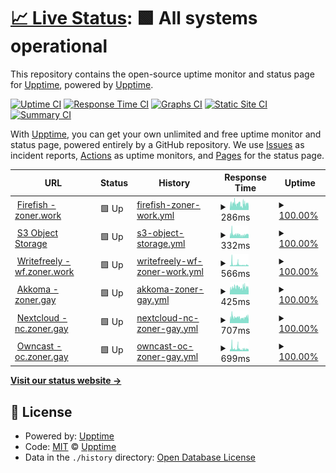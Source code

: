 # [📈 Live Status](https://status.zoner.work): <!--live status--> **🟩 All systems operational**

This repository contains the open-source uptime monitor and status page for [Upptime](https://upptime.js.org), powered by [Upptime](https://github.com/upptime/upptime).

[![Uptime CI](https://github.com/fencore/zoner-upptime/workflows/Uptime%20CI/badge.svg)](https://github.com/fencore/zoner-upptime/actions?query=workflow%3A%22Uptime+CI%22)
[![Response Time CI](https://github.com/fencore/zoner-upptime/workflows/Response%20Time%20CI/badge.svg)](https://github.com/fencore/zoner-upptime/actions?query=workflow%3A%22Response+Time+CI%22)
[![Graphs CI](https://github.com/fencore/zoner-upptime/workflows/Graphs%20CI/badge.svg)](https://github.com/fencore/zoner-upptime/actions?query=workflow%3A%22Graphs+CI%22)
[![Static Site CI](https://github.com/fencore/zoner-upptime/workflows/Static%20Site%20CI/badge.svg)](https://github.com/fencore/zoner-upptime/actions?query=workflow%3A%22Static+Site+CI%22)
[![Summary CI](https://github.com/fencore/zoner-upptime/workflows/Summary%20CI/badge.svg)](https://github.com/fencore/zoner-upptime/actions?query=workflow%3A%22Summary+CI%22)

With [Upptime](https://upptime.js.org), you can get your own unlimited and free uptime monitor and status page, powered entirely by a GitHub repository. We use [Issues](https://github.com/upptime/upptime/issues) as incident reports, [Actions](https://github.com/fencore/zoner-upptime/actions) as uptime monitors, and [Pages](https://status.zoner.work) for the status page.

<!--start: status pages-->
<!-- This summary is generated by Upptime (https://github.com/upptime/upptime) -->
<!-- Do not edit this manually, your changes will be overwritten -->
<!-- prettier-ignore -->
| URL | Status | History | Response Time | Uptime |
| --- | ------ | ------- | ------------- | ------ |
| <img alt="" src="https://icons.duckduckgo.com/ip3/zoner.work.ico" height="13"> [Firefish - zoner.work](https://zoner.work) | 🟩 Up | [firefish-zoner-work.yml](https://github.com/fencore/zoner-upptime/commits/HEAD/history/firefish-zoner-work.yml) | <details><summary><img alt="Response time graph" src="./graphs/firefish-zoner-work/response-time-week.png" height="20"> 286ms</summary><br><a href="https://status.zoner.work/history/firefish-zoner-work"><img alt="Response time 293" src="https://img.shields.io/endpoint?url=https%3A%2F%2Fraw.githubusercontent.com%2Ffencore%2Fzoner-upptime%2FHEAD%2Fapi%2Ffirefish-zoner-work%2Fresponse-time.json"></a><br><a href="https://status.zoner.work/history/firefish-zoner-work"><img alt="24-hour response time 281" src="https://img.shields.io/endpoint?url=https%3A%2F%2Fraw.githubusercontent.com%2Ffencore%2Fzoner-upptime%2FHEAD%2Fapi%2Ffirefish-zoner-work%2Fresponse-time-day.json"></a><br><a href="https://status.zoner.work/history/firefish-zoner-work"><img alt="7-day response time 286" src="https://img.shields.io/endpoint?url=https%3A%2F%2Fraw.githubusercontent.com%2Ffencore%2Fzoner-upptime%2FHEAD%2Fapi%2Ffirefish-zoner-work%2Fresponse-time-week.json"></a><br><a href="https://status.zoner.work/history/firefish-zoner-work"><img alt="30-day response time 293" src="https://img.shields.io/endpoint?url=https%3A%2F%2Fraw.githubusercontent.com%2Ffencore%2Fzoner-upptime%2FHEAD%2Fapi%2Ffirefish-zoner-work%2Fresponse-time-month.json"></a><br><a href="https://status.zoner.work/history/firefish-zoner-work"><img alt="1-year response time 293" src="https://img.shields.io/endpoint?url=https%3A%2F%2Fraw.githubusercontent.com%2Ffencore%2Fzoner-upptime%2FHEAD%2Fapi%2Ffirefish-zoner-work%2Fresponse-time-year.json"></a></details> | <details><summary><a href="https://status.zoner.work/history/firefish-zoner-work">100.00%</a></summary><a href="https://status.zoner.work/history/firefish-zoner-work"><img alt="All-time uptime 100.00%" src="https://img.shields.io/endpoint?url=https%3A%2F%2Fraw.githubusercontent.com%2Ffencore%2Fzoner-upptime%2FHEAD%2Fapi%2Ffirefish-zoner-work%2Fuptime.json"></a><br><a href="https://status.zoner.work/history/firefish-zoner-work"><img alt="24-hour uptime 100.00%" src="https://img.shields.io/endpoint?url=https%3A%2F%2Fraw.githubusercontent.com%2Ffencore%2Fzoner-upptime%2FHEAD%2Fapi%2Ffirefish-zoner-work%2Fuptime-day.json"></a><br><a href="https://status.zoner.work/history/firefish-zoner-work"><img alt="7-day uptime 100.00%" src="https://img.shields.io/endpoint?url=https%3A%2F%2Fraw.githubusercontent.com%2Ffencore%2Fzoner-upptime%2FHEAD%2Fapi%2Ffirefish-zoner-work%2Fuptime-week.json"></a><br><a href="https://status.zoner.work/history/firefish-zoner-work"><img alt="30-day uptime 100.00%" src="https://img.shields.io/endpoint?url=https%3A%2F%2Fraw.githubusercontent.com%2Ffencore%2Fzoner-upptime%2FHEAD%2Fapi%2Ffirefish-zoner-work%2Fuptime-month.json"></a><br><a href="https://status.zoner.work/history/firefish-zoner-work"><img alt="1-year uptime 100.00%" src="https://img.shields.io/endpoint?url=https%3A%2F%2Fraw.githubusercontent.com%2Ffencore%2Fzoner-upptime%2FHEAD%2Fapi%2Ffirefish-zoner-work%2Fuptime-year.json"></a></details>
| <img alt="" src="https://zoner.objects-us-east-1.dream.io/firefish/3441b9cc-2b08-476b-a1ff-d4e1d9abb3d2.png" height="13"> [S3 Object Storage](https://zoner.objects-us-east-1.dream.io/firefish/3441b9cc-2b08-476b-a1ff-d4e1d9abb3d2.png) | 🟩 Up | [s3-object-storage.yml](https://github.com/fencore/zoner-upptime/commits/HEAD/history/s3-object-storage.yml) | <details><summary><img alt="Response time graph" src="./graphs/s3-object-storage/response-time-week.png" height="20"> 332ms</summary><br><a href="https://status.zoner.work/history/s3-object-storage"><img alt="Response time 298" src="https://img.shields.io/endpoint?url=https%3A%2F%2Fraw.githubusercontent.com%2Ffencore%2Fzoner-upptime%2FHEAD%2Fapi%2Fs3-object-storage%2Fresponse-time.json"></a><br><a href="https://status.zoner.work/history/s3-object-storage"><img alt="24-hour response time 360" src="https://img.shields.io/endpoint?url=https%3A%2F%2Fraw.githubusercontent.com%2Ffencore%2Fzoner-upptime%2FHEAD%2Fapi%2Fs3-object-storage%2Fresponse-time-day.json"></a><br><a href="https://status.zoner.work/history/s3-object-storage"><img alt="7-day response time 332" src="https://img.shields.io/endpoint?url=https%3A%2F%2Fraw.githubusercontent.com%2Ffencore%2Fzoner-upptime%2FHEAD%2Fapi%2Fs3-object-storage%2Fresponse-time-week.json"></a><br><a href="https://status.zoner.work/history/s3-object-storage"><img alt="30-day response time 298" src="https://img.shields.io/endpoint?url=https%3A%2F%2Fraw.githubusercontent.com%2Ffencore%2Fzoner-upptime%2FHEAD%2Fapi%2Fs3-object-storage%2Fresponse-time-month.json"></a><br><a href="https://status.zoner.work/history/s3-object-storage"><img alt="1-year response time 298" src="https://img.shields.io/endpoint?url=https%3A%2F%2Fraw.githubusercontent.com%2Ffencore%2Fzoner-upptime%2FHEAD%2Fapi%2Fs3-object-storage%2Fresponse-time-year.json"></a></details> | <details><summary><a href="https://status.zoner.work/history/s3-object-storage">100.00%</a></summary><a href="https://status.zoner.work/history/s3-object-storage"><img alt="All-time uptime 100.00%" src="https://img.shields.io/endpoint?url=https%3A%2F%2Fraw.githubusercontent.com%2Ffencore%2Fzoner-upptime%2FHEAD%2Fapi%2Fs3-object-storage%2Fuptime.json"></a><br><a href="https://status.zoner.work/history/s3-object-storage"><img alt="24-hour uptime 100.00%" src="https://img.shields.io/endpoint?url=https%3A%2F%2Fraw.githubusercontent.com%2Ffencore%2Fzoner-upptime%2FHEAD%2Fapi%2Fs3-object-storage%2Fuptime-day.json"></a><br><a href="https://status.zoner.work/history/s3-object-storage"><img alt="7-day uptime 100.00%" src="https://img.shields.io/endpoint?url=https%3A%2F%2Fraw.githubusercontent.com%2Ffencore%2Fzoner-upptime%2FHEAD%2Fapi%2Fs3-object-storage%2Fuptime-week.json"></a><br><a href="https://status.zoner.work/history/s3-object-storage"><img alt="30-day uptime 100.00%" src="https://img.shields.io/endpoint?url=https%3A%2F%2Fraw.githubusercontent.com%2Ffencore%2Fzoner-upptime%2FHEAD%2Fapi%2Fs3-object-storage%2Fuptime-month.json"></a><br><a href="https://status.zoner.work/history/s3-object-storage"><img alt="1-year uptime 100.00%" src="https://img.shields.io/endpoint?url=https%3A%2F%2Fraw.githubusercontent.com%2Ffencore%2Fzoner-upptime%2FHEAD%2Fapi%2Fs3-object-storage%2Fuptime-year.json"></a></details>
| <img alt="" src="https://icons.duckduckgo.com/ip3/wf.zoner.work.ico" height="13"> [Writefreely - wf.zoner.work](https://wf.zoner.work) | 🟩 Up | [writefreely-wf-zoner-work.yml](https://github.com/fencore/zoner-upptime/commits/HEAD/history/writefreely-wf-zoner-work.yml) | <details><summary><img alt="Response time graph" src="./graphs/writefreely-wf-zoner-work/response-time-week.png" height="20"> 566ms</summary><br><a href="https://status.zoner.work/history/writefreely-wf-zoner-work"><img alt="Response time 378" src="https://img.shields.io/endpoint?url=https%3A%2F%2Fraw.githubusercontent.com%2Ffencore%2Fzoner-upptime%2FHEAD%2Fapi%2Fwritefreely-wf-zoner-work%2Fresponse-time.json"></a><br><a href="https://status.zoner.work/history/writefreely-wf-zoner-work"><img alt="24-hour response time 394" src="https://img.shields.io/endpoint?url=https%3A%2F%2Fraw.githubusercontent.com%2Ffencore%2Fzoner-upptime%2FHEAD%2Fapi%2Fwritefreely-wf-zoner-work%2Fresponse-time-day.json"></a><br><a href="https://status.zoner.work/history/writefreely-wf-zoner-work"><img alt="7-day response time 566" src="https://img.shields.io/endpoint?url=https%3A%2F%2Fraw.githubusercontent.com%2Ffencore%2Fzoner-upptime%2FHEAD%2Fapi%2Fwritefreely-wf-zoner-work%2Fresponse-time-week.json"></a><br><a href="https://status.zoner.work/history/writefreely-wf-zoner-work"><img alt="30-day response time 378" src="https://img.shields.io/endpoint?url=https%3A%2F%2Fraw.githubusercontent.com%2Ffencore%2Fzoner-upptime%2FHEAD%2Fapi%2Fwritefreely-wf-zoner-work%2Fresponse-time-month.json"></a><br><a href="https://status.zoner.work/history/writefreely-wf-zoner-work"><img alt="1-year response time 378" src="https://img.shields.io/endpoint?url=https%3A%2F%2Fraw.githubusercontent.com%2Ffencore%2Fzoner-upptime%2FHEAD%2Fapi%2Fwritefreely-wf-zoner-work%2Fresponse-time-year.json"></a></details> | <details><summary><a href="https://status.zoner.work/history/writefreely-wf-zoner-work">100.00%</a></summary><a href="https://status.zoner.work/history/writefreely-wf-zoner-work"><img alt="All-time uptime 100.00%" src="https://img.shields.io/endpoint?url=https%3A%2F%2Fraw.githubusercontent.com%2Ffencore%2Fzoner-upptime%2FHEAD%2Fapi%2Fwritefreely-wf-zoner-work%2Fuptime.json"></a><br><a href="https://status.zoner.work/history/writefreely-wf-zoner-work"><img alt="24-hour uptime 100.00%" src="https://img.shields.io/endpoint?url=https%3A%2F%2Fraw.githubusercontent.com%2Ffencore%2Fzoner-upptime%2FHEAD%2Fapi%2Fwritefreely-wf-zoner-work%2Fuptime-day.json"></a><br><a href="https://status.zoner.work/history/writefreely-wf-zoner-work"><img alt="7-day uptime 100.00%" src="https://img.shields.io/endpoint?url=https%3A%2F%2Fraw.githubusercontent.com%2Ffencore%2Fzoner-upptime%2FHEAD%2Fapi%2Fwritefreely-wf-zoner-work%2Fuptime-week.json"></a><br><a href="https://status.zoner.work/history/writefreely-wf-zoner-work"><img alt="30-day uptime 100.00%" src="https://img.shields.io/endpoint?url=https%3A%2F%2Fraw.githubusercontent.com%2Ffencore%2Fzoner-upptime%2FHEAD%2Fapi%2Fwritefreely-wf-zoner-work%2Fuptime-month.json"></a><br><a href="https://status.zoner.work/history/writefreely-wf-zoner-work"><img alt="1-year uptime 100.00%" src="https://img.shields.io/endpoint?url=https%3A%2F%2Fraw.githubusercontent.com%2Ffencore%2Fzoner-upptime%2FHEAD%2Fapi%2Fwritefreely-wf-zoner-work%2Fuptime-year.json"></a></details>
| <img alt="" src="https://icons.duckduckgo.com/ip3/zoner.gay.ico" height="13"> [Akkoma - zoner.gay](https://zoner.gay) | 🟩 Up | [akkoma-zoner-gay.yml](https://github.com/fencore/zoner-upptime/commits/HEAD/history/akkoma-zoner-gay.yml) | <details><summary><img alt="Response time graph" src="./graphs/akkoma-zoner-gay/response-time-week.png" height="20"> 425ms</summary><br><a href="https://status.zoner.work/history/akkoma-zoner-gay"><img alt="Response time 383" src="https://img.shields.io/endpoint?url=https%3A%2F%2Fraw.githubusercontent.com%2Ffencore%2Fzoner-upptime%2FHEAD%2Fapi%2Fakkoma-zoner-gay%2Fresponse-time.json"></a><br><a href="https://status.zoner.work/history/akkoma-zoner-gay"><img alt="24-hour response time 398" src="https://img.shields.io/endpoint?url=https%3A%2F%2Fraw.githubusercontent.com%2Ffencore%2Fzoner-upptime%2FHEAD%2Fapi%2Fakkoma-zoner-gay%2Fresponse-time-day.json"></a><br><a href="https://status.zoner.work/history/akkoma-zoner-gay"><img alt="7-day response time 425" src="https://img.shields.io/endpoint?url=https%3A%2F%2Fraw.githubusercontent.com%2Ffencore%2Fzoner-upptime%2FHEAD%2Fapi%2Fakkoma-zoner-gay%2Fresponse-time-week.json"></a><br><a href="https://status.zoner.work/history/akkoma-zoner-gay"><img alt="30-day response time 383" src="https://img.shields.io/endpoint?url=https%3A%2F%2Fraw.githubusercontent.com%2Ffencore%2Fzoner-upptime%2FHEAD%2Fapi%2Fakkoma-zoner-gay%2Fresponse-time-month.json"></a><br><a href="https://status.zoner.work/history/akkoma-zoner-gay"><img alt="1-year response time 383" src="https://img.shields.io/endpoint?url=https%3A%2F%2Fraw.githubusercontent.com%2Ffencore%2Fzoner-upptime%2FHEAD%2Fapi%2Fakkoma-zoner-gay%2Fresponse-time-year.json"></a></details> | <details><summary><a href="https://status.zoner.work/history/akkoma-zoner-gay">100.00%</a></summary><a href="https://status.zoner.work/history/akkoma-zoner-gay"><img alt="All-time uptime 100.00%" src="https://img.shields.io/endpoint?url=https%3A%2F%2Fraw.githubusercontent.com%2Ffencore%2Fzoner-upptime%2FHEAD%2Fapi%2Fakkoma-zoner-gay%2Fuptime.json"></a><br><a href="https://status.zoner.work/history/akkoma-zoner-gay"><img alt="24-hour uptime 100.00%" src="https://img.shields.io/endpoint?url=https%3A%2F%2Fraw.githubusercontent.com%2Ffencore%2Fzoner-upptime%2FHEAD%2Fapi%2Fakkoma-zoner-gay%2Fuptime-day.json"></a><br><a href="https://status.zoner.work/history/akkoma-zoner-gay"><img alt="7-day uptime 100.00%" src="https://img.shields.io/endpoint?url=https%3A%2F%2Fraw.githubusercontent.com%2Ffencore%2Fzoner-upptime%2FHEAD%2Fapi%2Fakkoma-zoner-gay%2Fuptime-week.json"></a><br><a href="https://status.zoner.work/history/akkoma-zoner-gay"><img alt="30-day uptime 100.00%" src="https://img.shields.io/endpoint?url=https%3A%2F%2Fraw.githubusercontent.com%2Ffencore%2Fzoner-upptime%2FHEAD%2Fapi%2Fakkoma-zoner-gay%2Fuptime-month.json"></a><br><a href="https://status.zoner.work/history/akkoma-zoner-gay"><img alt="1-year uptime 100.00%" src="https://img.shields.io/endpoint?url=https%3A%2F%2Fraw.githubusercontent.com%2Ffencore%2Fzoner-upptime%2FHEAD%2Fapi%2Fakkoma-zoner-gay%2Fuptime-year.json"></a></details>
| <img alt="" src="https://icons.duckduckgo.com/ip3/nc.zoner.gay.ico" height="13"> [Nextcloud - nc.zoner.gay](https://nc.zoner.gay) | 🟩 Up | [nextcloud-nc-zoner-gay.yml](https://github.com/fencore/zoner-upptime/commits/HEAD/history/nextcloud-nc-zoner-gay.yml) | <details><summary><img alt="Response time graph" src="./graphs/nextcloud-nc-zoner-gay/response-time-week.png" height="20"> 707ms</summary><br><a href="https://status.zoner.work/history/nextcloud-nc-zoner-gay"><img alt="Response time 644" src="https://img.shields.io/endpoint?url=https%3A%2F%2Fraw.githubusercontent.com%2Ffencore%2Fzoner-upptime%2FHEAD%2Fapi%2Fnextcloud-nc-zoner-gay%2Fresponse-time.json"></a><br><a href="https://status.zoner.work/history/nextcloud-nc-zoner-gay"><img alt="24-hour response time 734" src="https://img.shields.io/endpoint?url=https%3A%2F%2Fraw.githubusercontent.com%2Ffencore%2Fzoner-upptime%2FHEAD%2Fapi%2Fnextcloud-nc-zoner-gay%2Fresponse-time-day.json"></a><br><a href="https://status.zoner.work/history/nextcloud-nc-zoner-gay"><img alt="7-day response time 707" src="https://img.shields.io/endpoint?url=https%3A%2F%2Fraw.githubusercontent.com%2Ffencore%2Fzoner-upptime%2FHEAD%2Fapi%2Fnextcloud-nc-zoner-gay%2Fresponse-time-week.json"></a><br><a href="https://status.zoner.work/history/nextcloud-nc-zoner-gay"><img alt="30-day response time 644" src="https://img.shields.io/endpoint?url=https%3A%2F%2Fraw.githubusercontent.com%2Ffencore%2Fzoner-upptime%2FHEAD%2Fapi%2Fnextcloud-nc-zoner-gay%2Fresponse-time-month.json"></a><br><a href="https://status.zoner.work/history/nextcloud-nc-zoner-gay"><img alt="1-year response time 644" src="https://img.shields.io/endpoint?url=https%3A%2F%2Fraw.githubusercontent.com%2Ffencore%2Fzoner-upptime%2FHEAD%2Fapi%2Fnextcloud-nc-zoner-gay%2Fresponse-time-year.json"></a></details> | <details><summary><a href="https://status.zoner.work/history/nextcloud-nc-zoner-gay">100.00%</a></summary><a href="https://status.zoner.work/history/nextcloud-nc-zoner-gay"><img alt="All-time uptime 100.00%" src="https://img.shields.io/endpoint?url=https%3A%2F%2Fraw.githubusercontent.com%2Ffencore%2Fzoner-upptime%2FHEAD%2Fapi%2Fnextcloud-nc-zoner-gay%2Fuptime.json"></a><br><a href="https://status.zoner.work/history/nextcloud-nc-zoner-gay"><img alt="24-hour uptime 100.00%" src="https://img.shields.io/endpoint?url=https%3A%2F%2Fraw.githubusercontent.com%2Ffencore%2Fzoner-upptime%2FHEAD%2Fapi%2Fnextcloud-nc-zoner-gay%2Fuptime-day.json"></a><br><a href="https://status.zoner.work/history/nextcloud-nc-zoner-gay"><img alt="7-day uptime 100.00%" src="https://img.shields.io/endpoint?url=https%3A%2F%2Fraw.githubusercontent.com%2Ffencore%2Fzoner-upptime%2FHEAD%2Fapi%2Fnextcloud-nc-zoner-gay%2Fuptime-week.json"></a><br><a href="https://status.zoner.work/history/nextcloud-nc-zoner-gay"><img alt="30-day uptime 100.00%" src="https://img.shields.io/endpoint?url=https%3A%2F%2Fraw.githubusercontent.com%2Ffencore%2Fzoner-upptime%2FHEAD%2Fapi%2Fnextcloud-nc-zoner-gay%2Fuptime-month.json"></a><br><a href="https://status.zoner.work/history/nextcloud-nc-zoner-gay"><img alt="1-year uptime 100.00%" src="https://img.shields.io/endpoint?url=https%3A%2F%2Fraw.githubusercontent.com%2Ffencore%2Fzoner-upptime%2FHEAD%2Fapi%2Fnextcloud-nc-zoner-gay%2Fuptime-year.json"></a></details>
| <img alt="" src="https://icons.duckduckgo.com/ip3/oc.zoner.gay.ico" height="13"> [Owncast - oc.zoner.gay](https://oc.zoner.gay) | 🟩 Up | [owncast-oc-zoner-gay.yml](https://github.com/fencore/zoner-upptime/commits/HEAD/history/owncast-oc-zoner-gay.yml) | <details><summary><img alt="Response time graph" src="./graphs/owncast-oc-zoner-gay/response-time-week.png" height="20"> 699ms</summary><br><a href="https://status.zoner.work/history/owncast-oc-zoner-gay"><img alt="Response time 536" src="https://img.shields.io/endpoint?url=https%3A%2F%2Fraw.githubusercontent.com%2Ffencore%2Fzoner-upptime%2FHEAD%2Fapi%2Fowncast-oc-zoner-gay%2Fresponse-time.json"></a><br><a href="https://status.zoner.work/history/owncast-oc-zoner-gay"><img alt="24-hour response time 569" src="https://img.shields.io/endpoint?url=https%3A%2F%2Fraw.githubusercontent.com%2Ffencore%2Fzoner-upptime%2FHEAD%2Fapi%2Fowncast-oc-zoner-gay%2Fresponse-time-day.json"></a><br><a href="https://status.zoner.work/history/owncast-oc-zoner-gay"><img alt="7-day response time 699" src="https://img.shields.io/endpoint?url=https%3A%2F%2Fraw.githubusercontent.com%2Ffencore%2Fzoner-upptime%2FHEAD%2Fapi%2Fowncast-oc-zoner-gay%2Fresponse-time-week.json"></a><br><a href="https://status.zoner.work/history/owncast-oc-zoner-gay"><img alt="30-day response time 536" src="https://img.shields.io/endpoint?url=https%3A%2F%2Fraw.githubusercontent.com%2Ffencore%2Fzoner-upptime%2FHEAD%2Fapi%2Fowncast-oc-zoner-gay%2Fresponse-time-month.json"></a><br><a href="https://status.zoner.work/history/owncast-oc-zoner-gay"><img alt="1-year response time 536" src="https://img.shields.io/endpoint?url=https%3A%2F%2Fraw.githubusercontent.com%2Ffencore%2Fzoner-upptime%2FHEAD%2Fapi%2Fowncast-oc-zoner-gay%2Fresponse-time-year.json"></a></details> | <details><summary><a href="https://status.zoner.work/history/owncast-oc-zoner-gay">100.00%</a></summary><a href="https://status.zoner.work/history/owncast-oc-zoner-gay"><img alt="All-time uptime 100.00%" src="https://img.shields.io/endpoint?url=https%3A%2F%2Fraw.githubusercontent.com%2Ffencore%2Fzoner-upptime%2FHEAD%2Fapi%2Fowncast-oc-zoner-gay%2Fuptime.json"></a><br><a href="https://status.zoner.work/history/owncast-oc-zoner-gay"><img alt="24-hour uptime 100.00%" src="https://img.shields.io/endpoint?url=https%3A%2F%2Fraw.githubusercontent.com%2Ffencore%2Fzoner-upptime%2FHEAD%2Fapi%2Fowncast-oc-zoner-gay%2Fuptime-day.json"></a><br><a href="https://status.zoner.work/history/owncast-oc-zoner-gay"><img alt="7-day uptime 100.00%" src="https://img.shields.io/endpoint?url=https%3A%2F%2Fraw.githubusercontent.com%2Ffencore%2Fzoner-upptime%2FHEAD%2Fapi%2Fowncast-oc-zoner-gay%2Fuptime-week.json"></a><br><a href="https://status.zoner.work/history/owncast-oc-zoner-gay"><img alt="30-day uptime 100.00%" src="https://img.shields.io/endpoint?url=https%3A%2F%2Fraw.githubusercontent.com%2Ffencore%2Fzoner-upptime%2FHEAD%2Fapi%2Fowncast-oc-zoner-gay%2Fuptime-month.json"></a><br><a href="https://status.zoner.work/history/owncast-oc-zoner-gay"><img alt="1-year uptime 100.00%" src="https://img.shields.io/endpoint?url=https%3A%2F%2Fraw.githubusercontent.com%2Ffencore%2Fzoner-upptime%2FHEAD%2Fapi%2Fowncast-oc-zoner-gay%2Fuptime-year.json"></a></details>

<!--end: status pages-->

[**Visit our status website →**](https://status.zoner.work)

## 📄 License

- Powered by: [Upptime](https://github.com/upptime/upptime)
- Code: [MIT](./LICENSE) © [Upptime](https://upptime.js.org)
- Data in the `./history` directory: [Open Database License](https://opendatacommons.org/licenses/odbl/1-0/)

